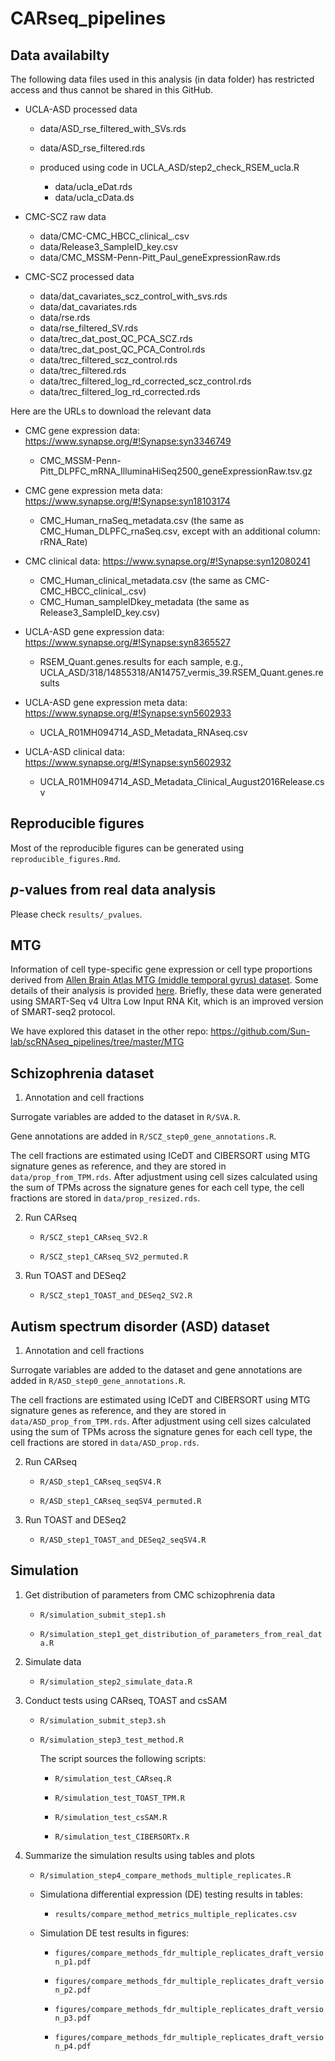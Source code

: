 # CARseq_pipelines

## Data availabilty

The following data files used in this analysis (in data folder) has restricted access and thus cannot be shared in this GitHub. 

* UCLA-ASD processed data
    
    * data/ASD_rse_filtered_with_SVs.rds
    * data/ASD_rse_filtered.rds
    
    * produced using code in UCLA_ASD/step2_check_RSEM_ucla.R
    
        * data/ucla_eDat.rds
        * data/ucla_cData.ds 

* CMC-SCZ raw data

    * data/CMC-CMC_HBCC_clinical_.csv
    * data/Release3_SampleID_key.csv
    * data/CMC_MSSM-Penn-Pitt_Paul_geneExpressionRaw.rds

 * CMC-SCZ processed data
 
    * data/dat_cavariates_scz_control_with_svs.rds
    * data/dat_cavariates.rds
    * data/rse.rds
    * data/rse_filtered_SV.rds
    * data/trec_dat_post_QC_PCA_SCZ.rds
    * data/trec_dat_post_QC_PCA_Control.rds
    * data/trec_filtered_scz_control.rds
    * data/trec_filtered.rds
    * data/trec_filtered_log_rd_corrected_scz_control.rds
    * data/trec_filtered_log_rd_corrected.rds



Here are the URLs to download the relevant data

* CMC gene expression data: https://www.synapse.org/#!Synapse:syn3346749
  * CMC_MSSM-Penn-Pitt_DLPFC_mRNA_IlluminaHiSeq2500_geneExpressionRaw.tsv.gz

* CMC gene expression meta data: https://www.synapse.org/#!Synapse:syn18103174
  * CMC_Human_rnaSeq_metadata.csv (the same as CMC_Human_DLPFC_rnaSeq.csv, except with an additional column: rRNA_Rate)
  
* CMC clinical data: https://www.synapse.org/#!Synapse:syn12080241
  * CMC_Human_clinical_metadata.csv (the same as CMC-CMC_HBCC_clinical_.csv)
  * CMC_Human_sampleIDkey_metadata (the same as Release3_SampleID_key.csv)

* UCLA-ASD gene expression data: https://www.synapse.org/#!Synapse:syn8365527
    * RSEM_Quant.genes.results for each sample, e.g., UCLA_ASD/318/14855318/AN14757_vermis_39.RSEM_Quant.genes.results

* UCLA-ASD gene expression meta data: https://www.synapse.org/#!Synapse:syn5602933
    * UCLA_R01MH094714_ASD_Metadata_RNAseq.csv
    
* UCLA-ASD clinical data: https://www.synapse.org/#!Synapse:syn5602932
    * UCLA_R01MH094714_ASD_Metadata_Clinical_August2016Release.csv


## Reproducible figures

Most of the reproducible figures can be generated using
`reproducible_figures.Rmd`.

## _p_-values from real data analysis

Please check `results/_pvalues`.

## MTG

Information of cell type-specific gene expression or cell type proportions derived from [Allen Brain Atlas MTG (middle temporal gyrus) dataset](http://celltypes.brain-map.org/rnaseq). Some details of their analysis is provided [here](http://help.brain-map.org/download/attachments/8323525/CellTypes_Transcriptomics_Overview.pdf). Briefly, these data were generated using SMART-Seq v4 Ultra Low Input RNA Kit, which is an improved version of SMART-seq2 protocol. 

We have explored this dataset in the other repo: https://github.com/Sun-lab/scRNAseq_pipelines/tree/master/MTG

## Schizophrenia dataset

1. Annotation and cell fractions

Surrogate variables are added to the dataset in `R/SVA.R`.

Gene annotations are added in `R/SCZ_step0_gene_annotations.R`.

The cell fractions are estimated using ICeDT and CIBERSORT using
MTG signature genes as reference,
and they are stored in `data/prop_from_TPM.rds`.
After adjustment using cell sizes calculated using the sum of
TPMs across the signature genes for each cell type,
the cell fractions are stored in `data/prop_resized.rds`.

2. Run CARseq

    - `R/SCZ_step1_CARseq_SV2.R`

    - `R/SCZ_step1_CARseq_SV2_permuted.R`

3. Run TOAST and DESeq2
    
    - `R/SCZ_step1_TOAST_and_DESeq2_SV2.R`

## Autism spectrum disorder (ASD) dataset

1. Annotation and cell fractions

Surrogate variables are added to the dataset and gene annotations
 are added in `R/ASD_step0_gene_annotations.R`.

The cell fractions are estimated using ICeDT and CIBERSORT using
MTG signature genes as reference,
and they are stored in `data/ASD_prop_from_TPM.rds`.
After adjustment using cell sizes calculated using the sum of
TPMs across the signature genes for each cell type,
the cell fractions are stored in `data/ASD_prop.rds`.

2. Run CARseq

    - `R/ASD_step1_CARseq_seqSV4.R`

    - `R/ASD_step1_CARseq_seqSV4_permuted.R`

3. Run TOAST and DESeq2
    
    - `R/ASD_step1_TOAST_and_DESeq2_seqSV4.R`

## Simulation

1. Get distribution of parameters from CMC schizophrenia data

    - `R/simulation_submit_step1.sh`

    - `R/simulation_step1_get_distribution_of_parameters_from_real_data.R`

2. Simulate data

    - `R/simulation_step2_simulate_data.R`

3. Conduct tests using CARseq, TOAST and csSAM
    
    - `R/simulation_submit_step3.sh`
    
    - `R/simulation_step3_test_method.R`

       The script sources the following scripts:

        + `R/simulation_test_CARseq.R`

        + `R/simulation_test_TOAST_TPM.R`

        + `R/simulation_test_csSAM.R`

        + `R/simulation_test_CIBERSORTx.R`

4. Summarize the simulation results using tables and plots
    
    - `R/simulation_step4_compare_methods_multiple_replicates.R`

    - Simulationa differential expression (DE) testing results in tables:

      + `results/compare_method_metrics_multiple_replicates.csv`

    - Simulation DE test results in figures:

      + `figures/compare_methods_fdr_multiple_replicates_draft_version_p1.pdf`

      + `figures/compare_methods_fdr_multiple_replicates_draft_version_p2.pdf`

      + `figures/compare_methods_fdr_multiple_replicates_draft_version_p3.pdf`

      + `figures/compare_methods_fdr_multiple_replicates_draft_version_p4.pdf`



